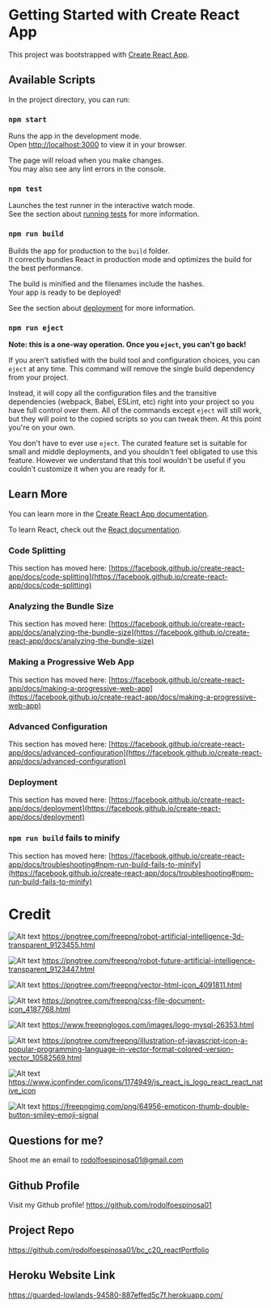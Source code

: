# Getting Started with Create React App

This project was bootstrapped with [Create React App](https://github.com/facebook/create-react-app).

## Available Scripts

In the project directory, you can run:

### `npm start`

Runs the app in the development mode.\
Open [http://localhost:3000](http://localhost:3000) to view it in your browser.

The page will reload when you make changes.\
You may also see any lint errors in the console.

### `npm test`

Launches the test runner in the interactive watch mode.\
See the section about [running tests](https://facebook.github.io/create-react-app/docs/running-tests) for more information.

### `npm run build`

Builds the app for production to the `build` folder.\
It correctly bundles React in production mode and optimizes the build for the best performance.

The build is minified and the filenames include the hashes.\
Your app is ready to be deployed!

See the section about [deployment](https://facebook.github.io/create-react-app/docs/deployment) for more information.

### `npm run eject`

**Note: this is a one-way operation. Once you `eject`, you can't go back!**

If you aren't satisfied with the build tool and configuration choices, you can `eject` at any time. This command will remove the single build dependency from your project.

Instead, it will copy all the configuration files and the transitive dependencies (webpack, Babel, ESLint, etc) right into your project so you have full control over them. All of the commands except `eject` will still work, but they will point to the copied scripts so you can tweak them. At this point you're on your own.

You don't have to ever use `eject`. The curated feature set is suitable for small and middle deployments, and you shouldn't feel obligated to use this feature. However we understand that this tool wouldn't be useful if you couldn't customize it when you are ready for it.

## Learn More

You can learn more in the [Create React App documentation](https://facebook.github.io/create-react-app/docs/getting-started).

To learn React, check out the [React documentation](https://reactjs.org/).

### Code Splitting

This section has moved here: [https://facebook.github.io/create-react-app/docs/code-splitting](https://facebook.github.io/create-react-app/docs/code-splitting)

### Analyzing the Bundle Size

This section has moved here: [https://facebook.github.io/create-react-app/docs/analyzing-the-bundle-size](https://facebook.github.io/create-react-app/docs/analyzing-the-bundle-size)

### Making a Progressive Web App

This section has moved here: [https://facebook.github.io/create-react-app/docs/making-a-progressive-web-app](https://facebook.github.io/create-react-app/docs/making-a-progressive-web-app)

### Advanced Configuration

This section has moved here: [https://facebook.github.io/create-react-app/docs/advanced-configuration](https://facebook.github.io/create-react-app/docs/advanced-configuration)

### Deployment

This section has moved here: [https://facebook.github.io/create-react-app/docs/deployment](https://facebook.github.io/create-react-app/docs/deployment)

### `npm run build` fails to minify

This section has moved here: [https://facebook.github.io/create-react-app/docs/troubleshooting#npm-run-build-fails-to-minify](https://facebook.github.io/create-react-app/docs/troubleshooting#npm-run-build-fails-to-minify)

# Credit

![Alt text](src/assets/pngTree_robot1.png)
https://pngtree.com/freepng/robot-artificial-intelligence-3d-transparent_9123455.html

![Alt text](src/assets/pngTree_robot2.png)
https://pngtree.com/freepng/robot-future-artificial-intelligence-transparent_9123447.html

![Alt text](src/assets/pngTree_html.png)
https://pngtree.com/freepng/vector-html-icon_4091811.html

![Alt text](src/assets/pngTree_css.png)
https://pngtree.com/freepng/css-file-document-icon_4187768.html

![Alt text](src/assets/freepnglogos_mysql.png)
https://www.freepnglogos.com/images/logo-mysql-26353.html

![Alt text](src/assets/pngTree_javascript.png)
https://pngtree.com/freepng/illustration-of-javascript-icon-a-popular-programming-language-in-vector-format-colored-version-vector_10582569.html

![Alt text](src/assets/pngTree_css.png)
https://www.iconfinder.com/icons/1174949/js_react_js_logo_react_react_native_icon

![Alt text](src/assets/me_edit.png)
https://freepngimg.com/png/64956-emoticon-thumb-double-button-smiley-emoji-signal

## Questions for me?

Shoot me an email to rodolfoespinosa01@gmail.com

## Github Profile

Visit my Github profile!
https://github.com/rodolfoespinosa01

## Project Repo

https://github.com/rodolfoespinosa01/bc_c20_reactPortfolio

## Heroku Website Link

https://guarded-lowlands-94580-887effed5c7f.herokuapp.com/
